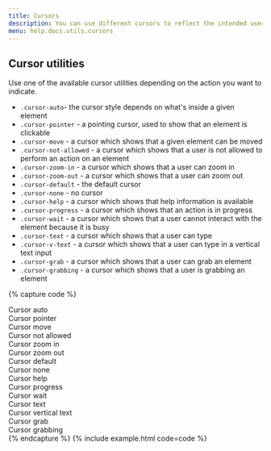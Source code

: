 ```yaml
---
title: Cursors
description: You can use different cursors to reflect the intended user interaction with particular elements of an interface. The cursor will change when a user hovers over a given element to indicate the action which can be performed.
menu: help.docs.utils.cursors
---
```


## Cursor utilities 

Use one of the available cursor utilities depending on the action you want to indicate.

- `.cursor-auto`- the cursor style depends on what's inside a given element
- `.cursor-pointer` - a pointing cursor, used to show that an element is clickable
- `.cursor-move` - a cursor which shows that a given element can be moved 
- `.cursor-not-allowed` - a cursor which shows that a user is not allowed to perform an action on an element
- `.cursor-zoom-in` - a cursor which shows that a user can zoom in 
- `.cursor-zoom-out` - a cursor which shows that a user can zoom out
- `.cursor-default` - the default cursor
- `.cursor-none` - no cursor
- `.cursor-help` - a cursor which shows that help information is available
- `.cursor-progress` - a cursor which shows that an action is in progress
- `.cursor-wait` - a cursor which shows that a user cannot interact with the element because it is busy
- `.cursor-text` - a cursor which shows that a user can type
- `.cursor-v-text` - a cursor which shows that a user can type in a vertical text input
- `.cursor-grab` - a cursor which shows that a user can grab an element
- `.cursor-grabbing` - a cursor which shows that a user is grabbing an element

{% capture code %}
<div class="row text-center">
  <div class="col-4 mb-3">
    <div class="cursor-auto bg-light py-3">Cursor auto</div>
  </div>
  <div class="col-4 mb-3">
    <div class="cursor-pointer bg-light py-3">Cursor pointer</div>
  </div>
  <div class="col-4 mb-3">
    <div class="cursor-move bg-light py-3">Cursor move</div>
  </div>
  <div class="col-4 mb-3">
    <div class="cursor-not-allowed bg-light py-3">Cursor not allowed</div>
  </div>
  <div class="col-4 mb-3">
    <div class="cursor-zoom-in bg-light py-3">Cursor zoom in</div>
  </div>
  <div class="col-4 mb-3">
    <div class="cursor-zoom-out bg-light py-3">Cursor zoom out</div>
  </div>
  <div class="col-4 mb-3">
    <div class="cursor-default bg-light py-3">Cursor default</div>
  </div>
  <div class="col-4 mb-3">
    <div class="cursor-none bg-light py-3">Cursor none</div>
  </div>
  <div class="col-4 mb-3">
    <div class="cursor-help bg-light py-3">Cursor help</div>
  </div>
  <div class="col-4 mb-3">
    <div class="cursor-progress bg-light py-3">Cursor progress</div>
  </div>
  <div class="col-4 mb-3">
    <div class="cursor-wait bg-light py-3">Cursor wait</div>
  </div>
  <div class="col-4 mb-3">
    <div class="cursor-text bg-light py-3">Cursor text</div>
  </div>
  <div class="col-4">
    <div class="cursor-v-text bg-light py-3">Cursor vertical text</div>
  </div>
  <div class="col-4">
    <div class="cursor-grab bg-light py-3">Cursor grab</div>
  </div>
  <div class="col-4">
    <div class="cursor-grabbing bg-light py-3">Cursor grabbing</div>
  </div>
</div>
{% endcapture %}
{% include example.html code=code %}
